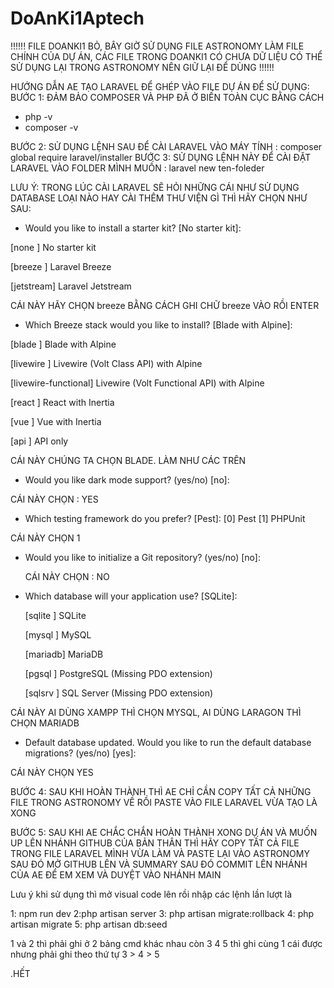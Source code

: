 # DoAnKi1Aptech


!!!!!!  FILE DOANKI1 BỎ, BÂY GIỜ SỬ DỤNG FILE ASTRONOMY LÀM FILE CHÍNH CỦA DỰ ÁN, CÁC FILE TRONG DOANKI1 CÓ CHƯA DỮ LIỆU CÓ THỂ SỬ DỤNG LẠI TRONG ASTRONOMY NÊN GIỮ LẠI ĐỂ DÙNG !!!!!!


HƯỚNG DẪN AE TẠO LARAVEL ĐỂ GHÉP VÀO FILE DỰ ÁN ĐỂ SỬ DỤNG:
BƯỚC 1: ĐẢM BẢO COMPOSER VÀ PHP ĐÃ Ở BIẾN TOÀN CỤC BẰNG CÁCH
- php -v
- composer -v

BƯỚC 2: SỬ DỤNG LỆNH SAU ĐỂ CÀI LARAVEL VÀO MÁY TÍNH : composer global require laravel/installer
BƯỚC 3: SỬ DỤNG LỆNH NÀY ĐỂ CÀI ĐẶT LARAVEL VÀO FOLDER MÌNH MUỐN : laravel new ten-foleder

LƯU Ý: TRONG LÚC CÀI LARAVEL SẼ HỎI NHỮNG CÁI NHƯ SỬ DỤNG DATABASE LOẠI NÀO HAY CÀI THÊM THƯ VIỆN GÌ THÌ HÃY CHỌN NHƯ SAU:

-  Would you like to install a starter kit? [No starter kit]:

  [none     ] No starter kit

  [breeze   ] Laravel Breeze
  
  [jetstream] Laravel Jetstream
  

CÁI NÀY HÃY CHỌN breeze BẰNG CÁCH GHI CHỮ breeze VÀO RỒI ENTER

-  Which Breeze stack would you like to install? [Blade with Alpine]:

  [blade              ] Blade with Alpine

  [livewire           ] Livewire (Volt Class API) with Alpine
  
  [livewire-functional] Livewire (Volt Functional API) with Alpine
  
  [react              ] React with Inertia
  
  [vue                ] Vue with Inertia
  
  [api                ] API only
  

CÁI NÀY CHÚNG TA CHỌN BLADE. LÀM NHƯ CÁC TRÊN

- Would you like dark mode support? (yes/no) [no]:

CÁI NÀY CHỌN : YES

- Which testing framework do you prefer? [Pest]:
  [0] Pest
  [1] PHPUnit

CÁI NÀY CHỌN 1

- Would you like to initialize a Git repository? (yes/no) [no]:

  CÁI NÀY CHỌN : NO

- Which database will your application use? [SQLite]:

  [sqlite ] SQLite
  
  [mysql  ] MySQL
  
  [mariadb] MariaDB
  
  [pgsql  ] PostgreSQL (Missing PDO extension)
  
  [sqlsrv ] SQL Server (Missing PDO extension)
  

CÁI NÀY AI DÙNG XAMPP THÌ CHỌN MYSQL, AI DÙNG LARAGON THÌ CHỌN MARIADB

- Default database updated. Would you like to run the default database migrations? (yes/no) [yes]:

CÁI NÀY CHỌN YES



BƯỚC 4: SAU KHI HOÀN THÀNH THÌ AE CHỈ CẦN COPY TẤT CẢ NHỮNG FILE TRONG ASTRONOMY VỀ RỒI PASTE VÀO FILE LARAVEL VỪA TẠO LÀ XONG

BƯỚC 5: SAU KHI AE CHẮC CHẮN HOÀN THÀNH XONG DỰ ÁN VÀ MUỐN UP LÊN NHÁNH GITHUB CỦA BẢN THÂN THÌ HÃY COPY TẤT CẢ FILE TRONG FILE LARAVEL MÌNH VỪA LÀM VÀ PASTE LẠI VÀO ASTRONOMY SAU ĐÓ MỞ GITHUB LÊN VÀ SUMMARY SAU ĐÓ COMMIT LÊN NHÁNH CỦA AE ĐỂ EM XEM VÀ DUYỆT VÀO NHÁNH MAIN


Lưu ý khi sử dụng thì mở visual code lên rồi nhập các lệnh lần lượt là 

1: npm run dev
2:php artisan server
3: php artisan migrate:rollback
4: php artisan migrate
5: php artisan db:seed

1 và 2 thì phải ghi ở 2 bảng cmd khác nhau
còn 3 4 5 thì ghi cùng 1 cái được nhưng phải ghi theo thứ tự 3 > 4 > 5

.HẾT
